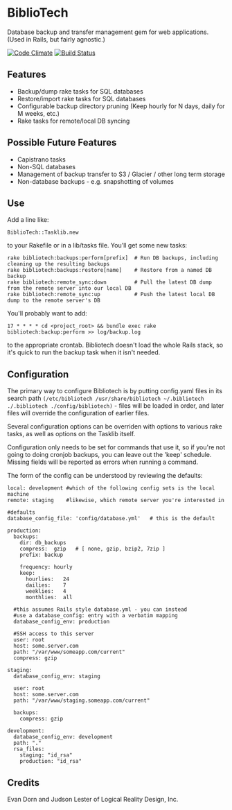 BiblioTech
==========

Database backup and transfer management gem for web applications. (Used in Rails, but fairly agnostic.)

[![Code Climate](https://codeclimate.com/github/LRDesign/BiblioTech.png)](https://codeclimate.com/github/LRDesign/BiblioTech)
[![Build Status](http://ci.lrdesign.com/projects/2/status.png?ref=master)](http://ci.lrdesign.com/projects/2?ref=master)

Features
----------------

* Backup/dump rake tasks for SQL databases
* Restore/import rake tasks for SQL databases
* Configurable backup directory pruning (Keep hourly for N days, daily for M weeks, etc.)
* Rake tasks for remote/local DB syncing

Possible Future Features
-----------------

* Capistrano tasks
* Non-SQL databases
* Management of backup transfer to S3 / Glacier / other long term storage
* Non-database backups - e.g. snapshotting of volumes

Use
---

Add a line like:

    BiblioTech::Tasklib.new

to your Rakefile or in a lib/tasks file. You'll get some new tasks:

    rake bibliotech:backups:perform[prefix]  # Run DB backups, including cleaning up the resulting backups
    rake bibliotech:backups:restore[name]    # Restore from a named DB backup
    rake bibliotech:remote_sync:down         # Pull the latest DB dump from the remote server into our local DB
    rake bibliotech:remote_sync:up           # Push the latest local DB dump to the remote server's DB


You'll probably want to add:

   `17 * * * * cd <project_root> && bundle exec rake bibliotech:backup:perform >> log/backup.log`

to the appropriate crontab. Bibliotech doesn't load the whole Rails stack, so
it's quick to run the backup task when it isn't needed.

Configuration
-------------

The primary way to configure Bibliotech is by putting config.yaml files in its
search path `(/etc/bibliotech /usr/share/bibliotech ~/.bibliotech ./.bibliotech
./config/bibliotech)` - files will be loaded in order, and later files will
override the configuration of earlier files.

Several configuration options can be overriden with options to various rake
tasks, as well as options on the Tasklib itself.

Configuration only needs to be set for commands that use it, so if you're not
going to doing cronjob backups, you can leave out the 'keep' schedule.
Missing fields will be reported as errors when running a command.

The form of the config can be understood by reviewing the defaults:

    local: development #which of the following config sets is the local machine
    remote: staging    #likewise, which remote server you're interested in

    #defaults
    database_config_file: 'config/database.yml'   # this is the default

    production:
      backups:
        dir: db_backups
        compress:  gzip   # [ none, gzip, bzip2, 7zip ]
        prefix: backup

        frequency: hourly
        keep:
          hourlies:   24
          dailies:    7
          weeklies:   4
          monthlies:  all

      #this assumes Rails style database.yml - you can instead
      #use a database_config: entry with a verbatim mapping
      database_config_env: production

      #SSH access to this server
      user: root
      host: some.server.com
      path: "/var/www/someapp.com/current"
      compress: gzip

    staging:
      database_config_env: staging

      user: root
      host: some.server.com
      path: "/var/www/staging.someapp.com/current"

      backups:
        compress: gzip

    development:
      database_config_env: development
      path: "."
      rsa_files:
        staging: "id_rsa"
        production: "id_rsa"

Credits
-------

Evan Dorn and Judson Lester of Logical Reality Design, Inc.
